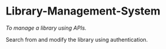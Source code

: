 # Library-Management-System
_To manage a library using APIs._

Search from and modify the library using authentication.


